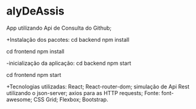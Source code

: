 # alyDeAssis

App utilizando Api de Consulta do Github;

+Instalação dos pacotes:
cd backend
npm install

cd frontend 
npm install

-inicialização da aplicação:
cd backend 
npm start 

cd frontend 
npm start

+Tecnologias utilizadas:
React;
React-router-dom;
simulação de Api Rest utilizando o json-server;
axios para as HTTP requests;
Fonte: font-awesome;
CSS Grid;
Flexbox;
Bootstrap.
